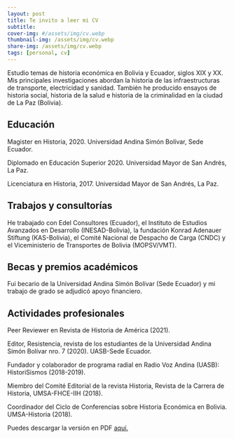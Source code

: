 ```yaml
---
layout: post
title: Te invito a leer mi CV
subtitle: 
cover-img: #/assets/img/cv.webp
thumbnail-img: /assets/img/cv.webp
share-img: /assets/img/cv.webp
tags: [personal, cv]
---
```

Estudio temas de historia económica en Bolivia y Ecuador, siglos XIX y XX. Mis principales investigaciones abordan la historia de las infraestructuras de transporte, electricidad y sanidad. También he producido ensayos de historia social, historia de la salud e historia de la criminalidad en la ciudad de La Paz (Bolivia).

## Educación
Magister en Historia, 2020. Universidad Andina Simón Bolívar, Sede Ecuador.

Diplomado en Educación Superior 2020. Universidad Mayor de San Andrés, La Paz.

Licenciatura en Historia, 2017. Universidad Mayor de San Andrés, La Paz.

## Trabajos y consultorías
He trabajado con Edel Consultores (Ecuador), el Instituto de Estudios Avanzados en Desarrollo (INESAD-Bolivia), la fundación Konrad Adenauer Stiftung (KAS-Bolivia), el Comité Nacional de Despacho de Carga (CNDC) y el Viceministerio de Transportes de Bolivia (MOPSV/VMT).

## Becas y premios académicos
Fui becario de la Universidad Andina Simón Bolívar (Sede Ecuador) y mi trabajo de grado se adjudicó apoyo financiero.

## Actividades profesionales
Peer Reviewer en Revista de Historia de América (2021).

Editor, Resistencia, revista de los estudiantes de la Universidad Andina Simón Bolívar nro. 7 (2020). UASB-Sede Ecuador.

Fundador y colaborador de programa radial en Radio Voz Andina (UASB): HistoriSismos (2018-2019).

Miembro del Comité Editorial de la revista Historia, Revista de la Carrera de Historia, UMSA-FHCE-IIH (2018).

Coordinador del Ciclo de Conferencias sobre Historia Económica en Bolivia. UMSA-Historia (2018).

Puedes descargar la versión en PDF [aquí.](..\_pdf\CV_Nigel_Caspa.pdf)
